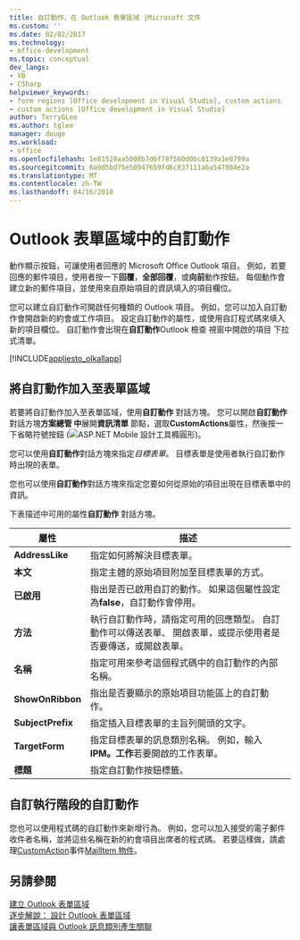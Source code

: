 ```yaml
---
title: 自訂動作，在 Outlook 表單區域 |Microsoft 文件
ms.custom: ''
ms.date: 02/02/2017
ms.technology:
- office-development
ms.topic: conceptual
dev_langs:
- VB
- CSharp
helpviewer_keywords:
- form regions [Office development in Visual Studio], custom actions
- custom actions [Office development in Visual Studio]
author: TerryGLee
ms.author: tglee
manager: douge
ms.workload:
- office
ms.openlocfilehash: 1e81528aa5008b7d6f78f560d0bc0139a1e0799a
ms.sourcegitcommit: 6a9d5bd75e50947659fd6c837111a6a547884e2a
ms.translationtype: MT
ms.contentlocale: zh-TW
ms.lasthandoff: 04/16/2018
---
```

# <a name="custom-actions-in-outlook-form-regions"></a>Outlook 表單區域中的自訂動作
  動作顯示按鈕，可讓使用者回應的 Microsoft Office Outlook 項目。 例如，若要回應的郵件項目，使用者按一下**回覆**，**全部回覆**，或**向前**動作按鈕。 每個動作會建立新的郵件項目，並使用來自原始項目的資訊填入的項目欄位。  
  
 您可以建立自訂動作可開啟任何種類的 Outlook 項目。 例如，您可以加入自訂動作會開啟新的約會或工作項目。 設定自訂動作的屬性，或使用自訂程式碼來填入新的項目欄位。 自訂動作會出現在**自訂動作**Outlook 檢查 視窗中開啟的項目 下拉式清單。  
  
 [!INCLUDE[appliesto_olkallapp](../vsto/includes/appliesto-olkallapp-md.md)]  
  
## <a name="adding-custom-actions-to-a-form-region"></a>將自訂動作加入至表單區域  
 若要將自訂動作加入至表單區域，使用**自訂動作** 對話方塊。 您可以開啟**自訂動作**對話方塊**方案總管 中**展開**資訊清單** 節點，選取**CustomActions**屬性，然後按一下省略符號按鈕 (![ASP.NET Mobile 設計工具橢圓形](../sharepoint/media/mwellipsis.gif "ASP.NET Mobile 設計工具橢圓形"))。  
  
 您可以使用**自訂動作**對話方塊來指定*目標表單*。 目標表單是使用者執行自訂動作時出現的表單。  
  
 您也可以使用**自訂動作**對話方塊來指定您要如何從原始的項目出現在目標表單中的資訊。  
  
 下表描述中可用的屬性**自訂動作** 對話方塊。  
  
|屬性|描述|  
|--------------|-----------------|  
|**AddressLike**|指定如何將解決目標表單。|  
|**本文**|指定主體的原始項目附加至目標表單的方式。|  
|**已啟用**|指出是否已啟用自訂的動作。 如果這個屬性設定為**false**，自訂動作會停用。|  
|**方法**|執行自訂動作時，請指定可用的回應類型。 自訂動作可以傳送表單、 開啟表單，或提示使用者是否要傳送，或開啟表單。|  
|**名稱**|指定可用來參考這個程式碼中的自訂動作的內部名稱。|  
|**ShowOnRibbon**|指出是否要顯示的原始項目功能區上的自訂動作。|  
|**SubjectPrefix**|指定插入目標表單的主旨列開頭的文字。|  
|**TargetForm**|指定目標表單的訊息類別名稱。 例如，輸入**IPM。工作**若要開啟的工作表單。|  
|**標題**|指定自訂動作按鈕標籤。|  
  
## <a name="customizing-a-custom-action-at-run-time"></a>自訂執行階段的自訂動作  
 您也可以使用程式碼的自訂動作來新增行為。 例如，您可以加入接受的電子郵件收件者名稱，並將這些名稱在新的約會項目出席者的程式碼。 若要這樣做，請處理[CustomAction](http://msdn.microsoft.com/library/office/ff862186.aspx)事件[MailItem 物件](http://msdn.microsoft.com/library/office/ff861332.aspx)。  
  
## <a name="see-also"></a>另請參閱  
 [建立 Outlook 表單區域](../vsto/creating-outlook-form-regions.md)   
 [逐步解說： 設計 Outlook 表單區域](../vsto/walkthrough-designing-an-outlook-form-region.md)   
 [讓表單區域與 Outlook 訊息類別產生關聯](../vsto/associating-a-form-region-with-an-outlook-message-class.md)  
  
  